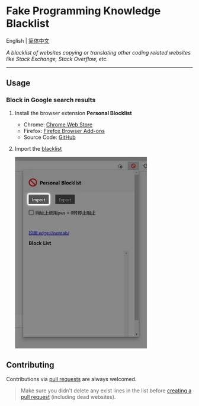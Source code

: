 # Fake Programming Knowledge Blacklist

English | [简体中文](https://github.com/ThrRip/fake-programming-knowledge-blacklist/blob/master/README_zh-CN.md)

_A blacklist of websites copying or translating other coding related websites like Stack Exchange, Stack Overflow, etc._

---

## Usage

### Block in Google search results

1. Install the browser extension **Personal Blocklist**
   - Chrome: [Chrome Web Store](https://chrome.google.com/webstore/detail/personal-blocklistnot-by/cbbbhelcpfjhdcncigdlkabmjbgokmpg)
   - Firefox: [Firefox Browser Add-ons](https://addons.mozilla.org/zh-CN/firefox/addon/personal-blocklist/)
   - Source Code: [GitHub](https://github.com/sunadarake/Personal_Blocklist)

2. Import the [blacklist](https://github.com/ThrRip/fake-programming-knowledge-blacklist/blob/master/personal-blocklist.txt)

   ![Import](assets/img/import.webp)

## Contributing

Contributions via [pull requests](https://github.com/ThrRip/fake-programming-knowledge-blacklist/pulls) are always welcomed.

> Make sure you didn't delete any exist lines in the list before [creating a pull request](https://github.com/ThrRip/fake-programming-knowledge-blacklist/pulls/compare) (including dead websites).
